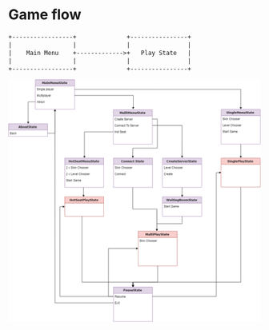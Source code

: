 # Game flow

```
+-----------------+              +----------------+
|                 |              |                |
|    Main Menu    +------------->+   Play State   |
|                 |              |                |
+-----------------+              +----------------+
```

![Flowchart](doc/ArkanoidStateFlow.png)